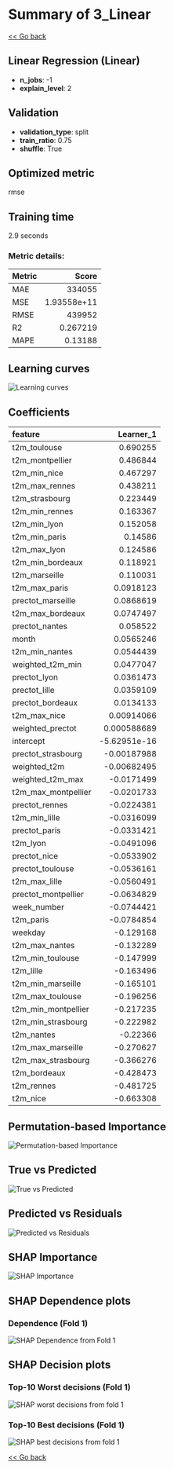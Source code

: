 # Summary of 3_Linear

[<< Go back](../README.md)


## Linear Regression (Linear)
- **n_jobs**: -1
- **explain_level**: 2

## Validation
 - **validation_type**: split
 - **train_ratio**: 0.75
 - **shuffle**: True

## Optimized metric
rmse

## Training time

2.9 seconds

### Metric details:
| Metric   |            Score |
|:---------|-----------------:|
| MAE      | 334055           |
| MSE      |      1.93558e+11 |
| RMSE     | 439952           |
| R2       |      0.267219    |
| MAPE     |      0.13188     |



## Learning curves
![Learning curves](learning_curves.png)

## Coefficients
| feature             |    Learner_1 |
|:--------------------|-------------:|
| t2m_toulouse        |  0.690255    |
| t2m_montpellier     |  0.486844    |
| t2m_min_nice        |  0.467297    |
| t2m_max_rennes      |  0.438211    |
| t2m_strasbourg      |  0.223449    |
| t2m_min_rennes      |  0.163367    |
| t2m_min_lyon        |  0.152058    |
| t2m_min_paris       |  0.14586     |
| t2m_max_lyon        |  0.124586    |
| t2m_min_bordeaux    |  0.118921    |
| t2m_marseille       |  0.110031    |
| t2m_max_paris       |  0.0918123   |
| prectot_marseille   |  0.0868619   |
| t2m_max_bordeaux    |  0.0747497   |
| prectot_nantes      |  0.058522    |
| month               |  0.0565246   |
| t2m_min_nantes      |  0.0544439   |
| weighted_t2m_min    |  0.0477047   |
| prectot_lyon        |  0.0361473   |
| prectot_lille       |  0.0359109   |
| prectot_bordeaux    |  0.0134133   |
| t2m_max_nice        |  0.00914066  |
| weighted_prectot    |  0.000588689 |
| intercept           | -5.62951e-16 |
| prectot_strasbourg  | -0.00187988  |
| weighted_t2m        | -0.00682495  |
| weighted_t2m_max    | -0.0171499   |
| t2m_max_montpellier | -0.0201733   |
| prectot_rennes      | -0.0224381   |
| t2m_min_lille       | -0.0316099   |
| prectot_paris       | -0.0331421   |
| t2m_lyon            | -0.0491096   |
| prectot_nice        | -0.0533902   |
| prectot_toulouse    | -0.0536161   |
| t2m_max_lille       | -0.0560491   |
| prectot_montpellier | -0.0634829   |
| week_number         | -0.0744421   |
| t2m_paris           | -0.0784854   |
| weekday             | -0.129168    |
| t2m_max_nantes      | -0.132289    |
| t2m_min_toulouse    | -0.147999    |
| t2m_lille           | -0.163496    |
| t2m_min_marseille   | -0.165101    |
| t2m_max_toulouse    | -0.196256    |
| t2m_min_montpellier | -0.217235    |
| t2m_min_strasbourg  | -0.222982    |
| t2m_nantes          | -0.22366     |
| t2m_max_marseille   | -0.270627    |
| t2m_max_strasbourg  | -0.366276    |
| t2m_bordeaux        | -0.428473    |
| t2m_rennes          | -0.481725    |
| t2m_nice            | -0.663308    |


## Permutation-based Importance
![Permutation-based Importance](permutation_importance.png)
## True vs Predicted

![True vs Predicted](true_vs_predicted.png)


## Predicted vs Residuals

![Predicted vs Residuals](predicted_vs_residuals.png)



## SHAP Importance
![SHAP Importance](shap_importance.png)

## SHAP Dependence plots

### Dependence (Fold 1)
![SHAP Dependence from Fold 1](learner_fold_0_shap_dependence.png)

## SHAP Decision plots

### Top-10 Worst decisions (Fold 1)
![SHAP worst decisions from fold 1](learner_fold_0_shap_worst_decisions.png)
### Top-10 Best decisions (Fold 1)
![SHAP best decisions from fold 1](learner_fold_0_shap_best_decisions.png)

[<< Go back](../README.md)

